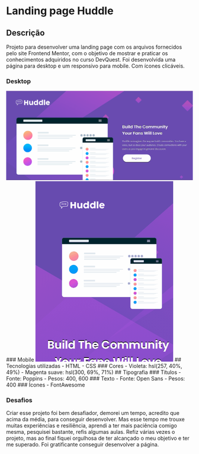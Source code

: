 # Landing page Huddle
##  Descrição
Projeto para desenvolver uma landing page com os arquivos fornecidos pelo site Frontend Mentor, com o objetivo de mostrar e praticar os conhecimentos adquiridos no curso DevQuest.
Foi desenvolvida uma página para desktop e um responsivo para mobile.
Com ícones clicáveis.
### Desktop
<img src="./Animação-tela-desktop.gif" alt="tela do projeto landing page huddle">
### Mobile
<img src="./Animação-tela-mobile.gif" alt="tela do projeto landing page huddle">
## Tecnologias utilizadas
- HTML
- CSS
### Cores
- Violeta: hsl(257, 40%, 49%)
- Magenta suave: hsl(300, 69%, 71%)
##  Tipografia
###  Títulos
- Fonte: Poppins
- Pesos: 400, 600
###  Texto
- Fonte: Open Sans
- Pesos: 400
###  Ícones
- FontAwesome

### Desafios
Criar esse projeto foi bem desafiador, demorei um tempo, acredito que acima da média, para conseguir desenvolver. Mas esse tempo me trouxe muitas experiências e resiliência, aprendi a ter mais paciência comigo mesma, pesquisei bastante, refis algumas aulas. Refiz várias vezes o projeto, mas ao final fiquei orgulhosa de ter alcançado o meu objetivo e ter me superado.
Foi gratificante conseguir desenvolver a página.
